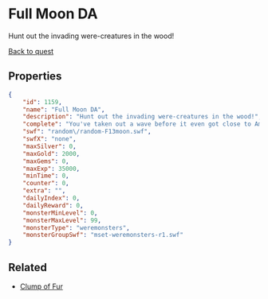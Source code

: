 # Full Moon DA

Hunt out the invading were-creatures in the wood!

[Back to quest](../quests.md)

## Properties

```json
{
    "id": 1159,
    "name": "Full Moon DA",
    "description": "Hunt out the invading were-creatures in the wood!",
    "complete": "You've taken out a wave before it even got close to Amityvale!",
    "swf": "random\/random-F13moon.swf",
    "swfX": "none",
    "maxSilver": 0,
    "maxGold": 2000,
    "maxGems": 0,
    "maxExp": 35000,
    "minTime": 0,
    "counter": 0,
    "extra": "",
    "dailyIndex": 0,
    "dailyReward": 0,
    "monsterMinLevel": 0,
    "monsterMaxLevel": 99,
    "monsterType": "weremonsters",
    "monsterGroupSwf": "mset-weremonsters-r1.swf"
}
```

## Related

- [Clump of Fur](../items/11984-clump-of-fur.md)

